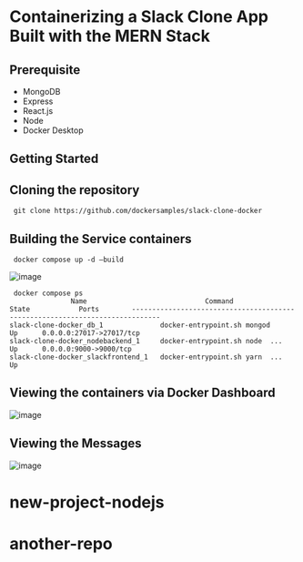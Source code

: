 # Containerizing a Slack Clone App Built with the MERN Stack




## Prerequisite

- MongoDB
- Express
- React.js
- Node
- Docker Desktop


## Getting Started



## Cloning the repository


```
 git clone https://github.com/dockersamples/slack-clone-docker
```

## Building the Service containers

```
 docker compose up -d —build
```

![image](https://user-images.githubusercontent.com/313480/193378996-14ce3feb-5087-4e14-b07d-a350e6eb133c.png)


```
 docker compose ps
               Name                             Command               State            Ports        -----------------------------------------------------------------------------
slack-clone-docker_db_1              docker-entrypoint.sh mongod      Up      0.0.0.0:27017->27017/tcp
slack-clone-docker_nodebackend_1     docker-entrypoint.sh node  ...   Up      0.0.0.0:9000->9000/tcp 
slack-clone-docker_slackfrontend_1   docker-entrypoint.sh yarn  ...   Up 
```

## Viewing the containers via Docker Dashboard

![image](https://user-images.githubusercontent.com/313480/193378961-6fcefc7e-916d-4f13-a527-29e419ef539a.png)



## Viewing the Messages

![image](https://user-images.githubusercontent.com/313480/193378966-47b765ce-087a-4405-8cb7-052cc3e58ae0.png)





# new-project-nodejs
# another-repo
